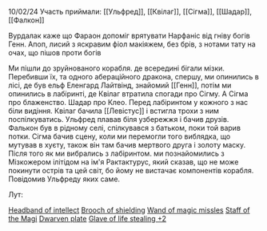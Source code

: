 10/02/24
Участь приймали: [[Ульфред]], [[Квілаг]], [[Сігма]], [[Шадар]], [[Фалкон]]


Вурдалак каже що Фараон допоміг врятувати Нарфаніс від гніву богів
Генн. 
Апоп, лисий з яскравим фіол макіяжем, без брів, з нотами тату на очах, що пішов проти богів

Ми пішли до зруйнованого корабля. де всередині бігали мізки. Перебивши їх, та одного абераційного дракона, спершу, ми опинились в лісі, де був ельф Еленгард Лайтвінд, знайомий [[Генн]], потім ми опинились в лабіринті, де Квілаг втратила спогади про Сігму. 
А Сігма про блаженство.
Шадар про Клео.
Перед лабіринтом у кожного з нас біли видіння. Квілаг бачила [[Левістус]] і встигла трохи з ним поспілкуватись.
Ульфред плавав біля узбережжя і бачив друзів.
Фалькон був в рідному селі, спілкувався з батьком, поки той варив потки.
Сігма бачив сцену, коли ми перемогли того виблядка, що мутував в хуєту, також він там бачив мертвого друга і золоту маску.
Після того як ми вибрались з лабіринтом. ми познайомились з Мізкожером ілітідом на ім'я Рактактурус, який сказав, що не може покинути острів та цей світ, бо йому не вистачає компонентів корабля. Повідомив Ульфреду яких саме.

Лут:

[Headband of intellect](https://5e.tools/items.html#headband%20of%20intellect_dmg)
[Brooch of shielding](https://5e.tools/items.html#brooch%20of%20shielding_dmg)
[Wand of magic missles](https://5e.tools/items.html#wand%20of%20magic%20missiles_dmg)
[Staff of the Magi](https://5e.tools/items.html#staff%20of%20the%20magi_dmg)
[Dwarven plate](https://5e.tools/items.html#dwarven%20plate_dmg)
[Glave of life stealing +2](https://5e.tools/items.html#sword%20of%20life%20stealing_dmg)
